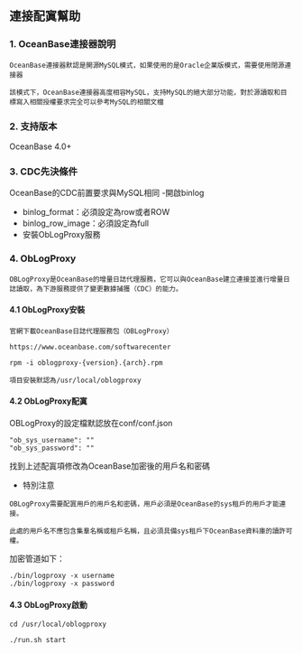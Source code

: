 ## **連接配寘幫助**

### **1. OceanBase連接器說明**
```
OceanBase連接器默認是開源MySQL模式，如果使用的是Oracle企業版模式，需要使用閉源連接器

該模式下，OceanBase連接器高度相容MySQL，支持MySQL的絕大部分功能，對於源讀取和目標寫入相關授權要求完全可以參考MySQL的相關文檔
```
### **2. 支持版本**
OceanBase 4.0+

### **3. CDC先決條件**

OceanBase的CDC前置要求與MySQL相同
-開啟binlog
- binlog_format：必須設定為row或者ROW
- binlog_row_image：必須設定為full
- 安裝ObLogProxy服務

### **4. ObLogProxy**
```
OBLogProxy是OceanBase的增量日誌代理服務，它可以與OceanBase建立連接並進行增量日誌讀取，為下游服務提供了變更數據捕獲（CDC）的能力。
```

#### **4.1 ObLogProxy安裝**
```
官網下載OceanBase日誌代理服務包（OBLogProxy）

https://www.oceanbase.com/softwarecenter

rpm -i oblogproxy-{version}.{arch}.rpm

項目安裝默認為/usr/local/oblogproxy
```

#### **4.2 ObLogProxy配寘**
OBLogProxy的設定檔默認放在conf/conf.json
```
"ob_sys_username": ""
"ob_sys_password": ""
```
找到上述配寘項修改為OceanBase加密後的用戶名和密碼
- 特別注意
```
OBLogProxy需要配寘用戶的用戶名和密碼，用戶必須是OceanBase的sys租戶的用戶才能連接。

此處的用戶名不應包含集羣名稱或租戶名稱，且必須具備sys租戶下OceanBase資料庫的讀許可權。
```
加密管道如下：
```
./bin/logproxy -x username
./bin/logproxy -x password
```

#### **4.3 ObLogProxy啟動**
```
cd /usr/local/oblogproxy

./run.sh start
```